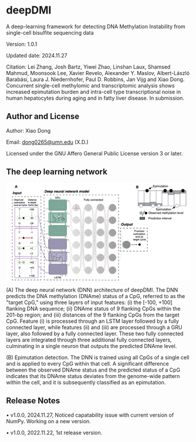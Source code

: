 # deepDMI
A deep-learning framework for detecting DNA Methylation Instability from single-cell bisulfite sequencing data

Version: 1.0.1

Updated date: 2024.11.27

Citation: Lei Zhang, Josh Bartz, Yiwei Zhao, Linshan Laux, Shamsed Mahmud, Moonsook Lee, Xavier Revelo, Alexander Y. Maslov, Albert-László Barabási, Laura J. Niedernhofer, Paul D. Robbins, Jan Vijg and Xiao Dong. Concurrent single-cell methylomic and transcriptomic analysis shows increased epimutation burden and intra-cell type transcriptional noise in human hepatocytes during aging and in fatty liver disease. In submission.

#####
## Author and License

Author: Xiao Dong

Email: dong0265@umn.edu (X.D.)

Licensed under the GNU Affero General Public License version 3 or later.

#####
## The deep learning network

![alt text](https://github.com/XiaoDongLab/deepDMI/blob/main/figures/fig1.png)

(A) The deep neural network (DNN) architecture of deepDMI. The DNN predicts the DNA methylation (DNAme) status of a CpG, referred to as the "target CpG," using three layers of input features: (i) the [-100, +100] flanking DNA sequence; (ii) DNAme status of 9 flanking CpGs within the 201-bp region; and (iii) distances of the 9 flanking CpGs from the target CpG. Feature (i) is processed through an LSTM layer followed by a fully connected layer, while features (ii) and (iii) are processed through a GRU layer, also followed by a fully connected layer. These two fully connected layers are integrated through three additional fully connected layers, culminating in a single neuron that outputs the predicted DNAme level.

(B) Epimutation detection. The DNN is trained using all CpGs of a single cell and is applied to every CpG within that cell. A significant difference between the observed DNAme status and the predicted status of a CpG indicates that its DNAme status deviates from the genome-wide pattern within the cell, and it is subsequently classified as an epimutation. 

#####
## Release Notes
• v1.0.0, 2024.11.27, Noticed capatability issue with current version of NumPy. Working on a new version.

• v1.0.0, 2022.11.22, 1st release version.
